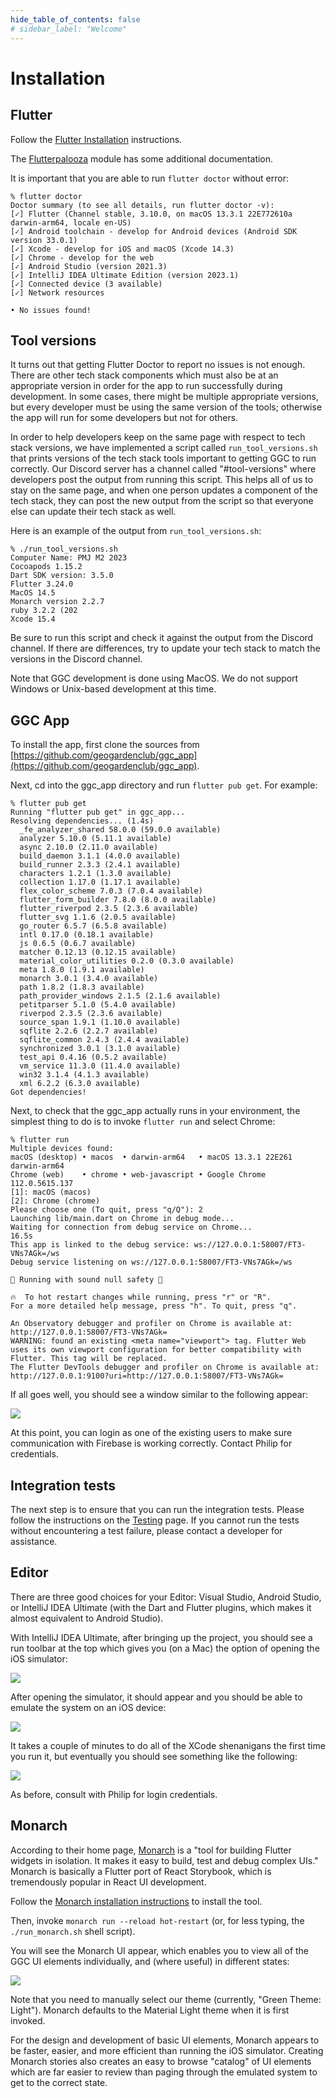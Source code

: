 ```yaml
---
hide_table_of_contents: false
# sidebar_label: "Welcome"
---
```


# Installation

## Flutter

Follow the [Flutter Installation](https://docs.flutter.dev/get-started/install) instructions.

The [Flutterpalooza](https://courses.ics.hawaii.edu/mobile-application-development/modules/flutterpalooza/) module has some additional documentation. 

It is important that you are able to run `flutter doctor` without error:

```shell
% flutter doctor
Doctor summary (to see all details, run flutter doctor -v):
[✓] Flutter (Channel stable, 3.10.0, on macOS 13.3.1 22E772610a darwin-arm64, locale en-US)
[✓] Android toolchain - develop for Android devices (Android SDK version 33.0.1)
[✓] Xcode - develop for iOS and macOS (Xcode 14.3)
[✓] Chrome - develop for the web
[✓] Android Studio (version 2021.3)
[✓] IntelliJ IDEA Ultimate Edition (version 2023.1)
[✓] Connected device (3 available)
[✓] Network resources

• No issues found!
```

## Tool versions

It turns out that getting Flutter Doctor to report no issues is not enough.  There are other tech stack components which must also be at an appropriate version in order for the app to run successfully during development.  In some cases, there might be multiple appropriate versions, but every developer must be using the same version of the tools; otherwise the app will run for some developers but not for others.

In order to help developers keep on the same page with respect to tech stack versions, we have implemented a script called `run_tool_versions.sh` that prints versions of the tech stack tools important to getting GGC to run correctly.  Our Discord server has a channel called "#tool-versions" where developers post the output from running this script. This helps all of us to stay on the same page, and when one person updates a component of the tech stack, they can post the new output from the script so that everyone else can update their tech stack as well.

Here is an example of the output from `run_tool_versions.sh`:

```shell
% ./run_tool_versions.sh
Computer Name: PMJ M2 2023
Cocoapods 1.15.2
Dart SDK version: 3.5.0 
Flutter 3.24.0 
MacOS 14.5
Monarch version 2.2.7
ruby 3.2.2 (202
Xcode 15.4
```
Be sure to run this script and check it against the output from the Discord channel. If there are differences, try to update your tech stack to match the versions in the Discord channel.

Note that GGC development is done using MacOS. We do not support Windows or Unix-based development at this time.

## GGC App

To install the app, first clone the sources from [https://github.com/geogardenclub/ggc_app](https://github.com/geogardenclub/ggc_app).

Next, cd into the ggc_app directory and run `flutter pub get`. For example:

```
% flutter pub get
Running "flutter pub get" in ggc_app...
Resolving dependencies... (1.4s)
  _fe_analyzer_shared 58.0.0 (59.0.0 available)
  analyzer 5.10.0 (5.11.1 available)
  async 2.10.0 (2.11.0 available)
  build_daemon 3.1.1 (4.0.0 available)
  build_runner 2.3.3 (2.4.1 available)
  characters 1.2.1 (1.3.0 available)
  collection 1.17.0 (1.17.1 available)
  flex_color_scheme 7.0.3 (7.0.4 available)
  flutter_form_builder 7.8.0 (8.0.0 available)
  flutter_riverpod 2.3.5 (2.3.6 available)
  flutter_svg 1.1.6 (2.0.5 available)
  go_router 6.5.7 (6.5.8 available)
  intl 0.17.0 (0.18.1 available)
  js 0.6.5 (0.6.7 available)
  matcher 0.12.13 (0.12.15 available)
  material_color_utilities 0.2.0 (0.3.0 available)
  meta 1.8.0 (1.9.1 available)
  monarch 3.0.1 (3.4.0 available)
  path 1.8.2 (1.8.3 available)
  path_provider_windows 2.1.5 (2.1.6 available)
  petitparser 5.1.0 (5.4.0 available)
  riverpod 2.3.5 (2.3.6 available)
  source_span 1.9.1 (1.10.0 available)
  sqflite 2.2.6 (2.2.7 available)
  sqflite_common 2.4.3 (2.4.4 available)
  synchronized 3.0.1 (3.1.0 available)
  test_api 0.4.16 (0.5.2 available)
  vm_service 11.3.0 (11.4.0 available)
  win32 3.1.4 (4.1.3 available)
  xml 6.2.2 (6.3.0 available)
Got dependencies!
```

Next, to check that the ggc_app actually runs in your environment, the simplest thing to do is to invoke `flutter run` and select Chrome:

```
% flutter run
Multiple devices found:
macOS (desktop) • macos  • darwin-arm64   • macOS 13.3.1 22E261 darwin-arm64
Chrome (web)    • chrome • web-javascript • Google Chrome 112.0.5615.137
[1]: macOS (macos)
[2]: Chrome (chrome)
Please choose one (To quit, press "q/Q"): 2
Launching lib/main.dart on Chrome in debug mode...
Waiting for connection from debug service on Chrome...             16.5s
This app is linked to the debug service: ws://127.0.0.1:58007/FT3-VNs7AGk=/ws
Debug service listening on ws://127.0.0.1:58007/FT3-VNs7AGk=/ws

💪 Running with sound null safety 💪

🔥  To hot restart changes while running, press "r" or "R".
For a more detailed help message, press "h". To quit, press "q".

An Observatory debugger and profiler on Chrome is available at: http://127.0.0.1:58007/FT3-VNs7AGk=
WARNING: found an existing <meta name="viewport"> tag. Flutter Web uses its own viewport configuration for better compatibility with
Flutter. This tag will be replaced.
The Flutter DevTools debugger and profiler on Chrome is available at: http://127.0.0.1:9100?uri=http://127.0.0.1:58007/FT3-VNs7AGk=

```

If all goes well, you should see a window similar to the following appear:

<img src="/img/develop/getting-started/installation-ggc-chrome.png"/>

At this point, you can login as one of the existing users to make sure communication with Firebase is working correctly. Contact Philip for credentials.

## Integration tests

The next step is to ensure that you can run the integration tests.  Please follow the instructions on the [Testing](testing.md) page. If you cannot run the tests without encountering a test failure, please contact a developer for assistance. 


## Editor

There are three good choices for your Editor: Visual Studio, Android Studio, or IntelliJ IDEA Ultimate (with the Dart and Flutter plugins, which makes it almost equivalent to Android Studio).

With IntelliJ IDEA Ultimate, after bringing up the project, you should see a run toolbar at the top which gives you (on a Mac) the option of opening the iOS simulator:

<img src="/img/develop/getting-started/installation-open-ios.png"/>

After opening the simulator, it should appear and you should be able to emulate the system on an iOS device:

<img src="/img/develop/getting-started/installation-run-ios.png"/>

It takes a couple of minutes to do all of the XCode shenanigans the first time you run it, but eventually you should see something like the following:

<img src="/img/develop/getting-started/installation-run-ios-2.png"/>

As before, consult with Philip for login credentials.

## Monarch

According to their home page, [Monarch](https://monarchapp.io/) is a "tool for building Flutter widgets in isolation. It makes it easy to build, test and debug complex UIs." Monarch is basically a Flutter port of React Storybook, which is tremendously popular in React UI development.

Follow the [Monarch installation instructions](https://monarchapp.io/docs/install) to install the tool.

Then, invoke `monarch run --reload hot-restart` (or, for less typing, the `./run_monarch.sh` shell script). 

You will see the Monarch UI appear, which enables you to view all of the GGC UI elements individually, and (where useful) in different states:

<img src="/img/develop/getting-started/monarch.png"/>

Note that you need to manually select our theme (currently, "Green Theme: Light"). Monarch defaults to the Material Light theme when it is first invoked. 

For the design and development of basic UI elements, Monarch appears to be faster, easier, and more efficient than running the iOS simulator.  Creating Monarch stories also creates an easy to browse "catalog" of UI elements which are far easier to review than paging through the emulated system to get to the correct state. 
